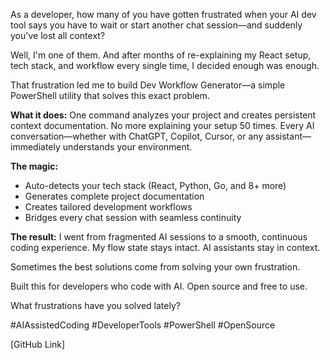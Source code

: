 As a developer, how many of you have gotten frustrated when your AI dev tool says you have to wait or start another chat session—and suddenly you've lost all context?

Well, I'm one of them. And after months of re-explaining my React setup, tech stack, and workflow every single time, I decided enough was enough.

That frustration led me to build Dev Workflow Generator—a simple PowerShell utility that solves this exact problem.

**What it does:**
One command analyzes your project and creates persistent context documentation. No more explaining your setup 50 times. Every AI conversation—whether with ChatGPT, Copilot, Cursor, or any assistant—immediately understands your environment.

**The magic:**
- Auto-detects your tech stack (React, Python, Go, and 8+ more)
- Generates complete project documentation
- Creates tailored development workflows
- Bridges every chat session with seamless continuity

**The result:**
I went from fragmented AI sessions to a smooth, continuous coding experience. My flow state stays intact. AI assistants stay in context.

Sometimes the best solutions come from solving your own frustration.

Built this for developers who code with AI. Open source and free to use.

What frustrations have you solved lately?

#AIAssistedCoding #DeveloperTools #PowerShell #OpenSource

[GitHub Link]
